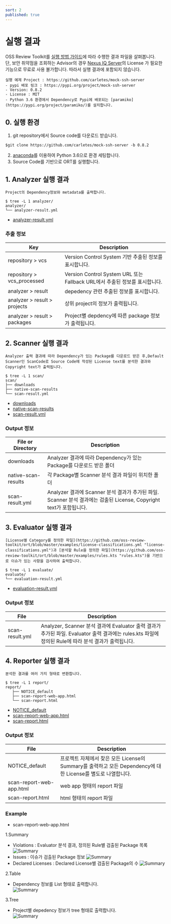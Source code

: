 ```yaml
---
sort: 2
published: true
---
```

# 실행 결과
OSS Review Toolkit를 [실행 방법 가이드](https://lge-oss.github.io/oss-review-toolkit/use/2_analyze.html)에 따라 수행한 결과 파일을 살펴봅니다.   
단, 보안 취약점을 조회하는 Advisor의 경우 [Nexus IQ Server](https://help.sonatype.com/iqserver)의 License 가 필요한 기능으로 무료로 사용 불가합니다. 따라서 실행 결과에 포함되지 않습니다.

```note
실행 예제 Project : https://github.com/carletes/mock-ssh-server
- pypi 배포 링크 : https://pypi.org/project/mock-ssh-server
- Version: 0.8.2
- License : MIT
- Python 3.6 환경에서 Dependency로 Pypi에 배포되는 [paramiko](https://pypi.org/project/paramiko/)를 설치합니다.
```

## 0. 실행 환경
1. git repository에서 Source code를 다운로드 받습니다.  
```
$git clone https://github.com/carletes/mock-ssh-server -b 0.8.2
```
2. [anaconda](https://www.anaconda.com/products/individual)를 이용하여 Python 3.6으로 환경 세팅합니다.
3. Source Code를 기반으로 ORT를 실행합니다.

## 1. Analyzer 실행 결과
```note
Project의 Dependency정보와 metadata를 출력합니다.
```
```
$ tree -L 1 analyzer/
analyzer/
└── analyzer-result.yml
```
- [analyzer-result.yml](https://github.com/LGE-OSS/oss-review-toolkit/blob/master/use/result_files/analyzer/analyzer-result.yml)

### 추출 정보

|Key|Description|
|--|--|
| repository > vcs |Version Control System 기반 추출된 정보를 표시합니다.| 
| repository > vcs_processed | Version Control System URL 또는 Fallback URL에서 추출된 정보를 표시합니다.|
| analyzer > result |depedency 관련 추출된 정보를 표시합니다. | 
| analyzer > result > projects |상위 project의 정보가 출력됩니다.|
| analyzer > result > packages |Project별 depdency에 따른 package 정보가 출력됩니다.|


## 2. Scanner 실행 결과
```note
Analyzer 출력 결과에 따라 Dependency가 있는 Package를 다운로드 받은 후,Default Scanner인 ScanCode로 Source Code에 작성된 License text를 분석한 결과와 Copyright text가 출력됩니다.
```
```
$ tree -L 1 scan/
scan/
├── downloads
├── native-scan-results
└── scan-result.yml
```
- [downloads](https://github.com/LGE-OSS/oss-review-toolkit/tree/master/use/result_files/scan/downloads)
- [native-scan-results](https://github.com/LGE-OSS/oss-review-toolkit/tree/master/use/result_files/scan/native-scan-results)
- [scan-result.yml](https://github.com/LGE-OSS/oss-review-toolkit/blob/master/use/result_files/scan/scan-result.yml)

### Output 정보

|File or Directory|Description|
|--|--|
|downloads|Analyzer 결과에 따라 Dependency가 있는 Package를 다운로드 받은 폴더|
|native-scan-results|각 Package별 Scanner 분석 결과 파일이 위치한 폴더|
|scan-result.yml| Analyzer 결과에 Scanner 분석 결과가 추가된 파일. Scanner 분석 결과에는 검출된 License, Copyright text가 포함됩니다.|

## 3. Evaluator 실행 결과
```note
[License별 Category를 정의한 파일](https://github.com/oss-review-toolkit/ort/blob/master/examples/license-classifications.yml "license-classifications.yml")과 [분석할 Rule을 정의한 파일](https://github.com/oss-review-toolkit/ort/blob/master/examples/rules.kts "rules.kts")을 기반으로 이슈가 있는 사항을 검사하여 출력합니다.
```
```
$ tree -L 1 evaluate/
evaluate/
└── evaluation-result.yml
```
- [evaluation-result.yml](https://github.com/LGE-OSS/oss-review-toolkit/blob/master/use/result_files/evaluate/evaluation-result.yml)

### Output 정보

|File|Description|
|--|--|
|scan-result.yml| Analyzer, Scanner 분석 결과에 Evaluator 출력 결과가 추가된 파일. Evaluator 출력 결과에는 rules.kts 파일에 정의된 Rule에 따라 분석 결과가 출력됩니다.|


## 4. Reporter 실행 결과
```note
분석한 결과를 여러 가지 형태로 변환합니다.
```
```
$ tree -L 1 report/
report/
   ├── NOTICE_default
   ├── scan-report-web-app.html
   └── scan-report.html
```
- [NOTICE_default](https://github.com/LGE-OSS/oss-review-toolkit/blob/master/use/result_files/report/evaluate/NOTICE_default)
- [scan-report-web-app.html](https://github.com/LGE-OSS/oss-review-toolkit/blob/master/use/result_files/report/evaluate/scan-report-web-app.html)
- [scan-report.html](https://github.com/LGE-OSS/oss-review-toolkit/blob/master/use/result_files/report/evaluate/scan-report.html)

### Output 정보

|File|Description|
|--|--|
|NOTICE_default|프로젝트 자체에서 찾은 모든 License의 Summary를 출력하고 모든 Dependency에 대한 License를 별도로 나열합니다.|
|scan-report-web-app.html| web app 형태의 report 파일 |
|scan-report.html| html 형태의 report 파일|

### Example
- scan-report-web-app.html

1.Summary  
- Violations : Evaluator 분석 결과, 정의된 Rule별 검출된 Package 목록  
![Summary](img_result/4_reporter_summary_rule.png)   
- Issues : 이슈가 검출된 Package 정보 
![Summary](img_result/4_reporter_summary_issue.png)  
- Declared Licenses : Declared License별 검출된 Package의 수
![Summary](img_result/4_reporter_summary_package.png)  

2.Table  
- Dependency 정보를 List 형태로 출력합니다.   
![Summary](img_result/4_reporter_table.png)  

3.Tree  
- Project별 depedency 정보가 tree 형태로 출력합니다.  
![Summary](img_result/4_reporter_tree.png)
